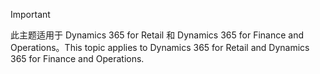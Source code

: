 > [!IMPORTANT]
> <span data-ttu-id="40aa2-101">此主题适用于 Dynamics 365 for Retail 和 Dynamics 365 for Finance and Operations。</span><span class="sxs-lookup"><span data-stu-id="40aa2-101">This topic applies to Dynamics 365 for Retail and Dynamics 365 for Finance and Operations.</span></span>
